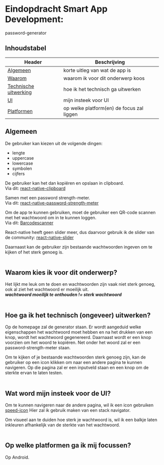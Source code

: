 # Eindopdracht Smart App Development:
password-generator

## Inhoudstabel
| Header | Beschrijving |
| ----------- | ----------- |
| [Algemeen](#algemeen) | korte uitleg van wat de app is |
| [Waarom](#waarom-kies-ik-voor-dit-onderwerp) | waarom ik voor dit onderwerp koos |
| [Technische uitwerking](#hoe-ga-ik-het-technisch-ongeveer-uitwerken)| hoe ik het technisch ga uitwerken|
| [UI](#wat-word-mijn-insteek-voor-de-ui)| mijn insteek voor UI|
| [Platformen](#op-welke-platformen-ga-ik-mij-focussen)| op welke platform(en) de focus zal liggen|


## Algemeen
De gebruiker kan kiezen uit de volgende dingen:
- lengte
- uppercase
- lowercase
- symbolen
- cijfers

De gebruiker kan het dan kopiëren en opslaan in clipboard.<br>
Via dit: [react-native-clipboard](https://github.com/react-native-clipboard/clipboard)

Samen met een password strength-meter.<br>
Via dit: [react-native-password-strength-meter](https://www.npmjs.com/package/react-native-password-strength-meter)

Om de app te kunnen gebruiken, moet de gebruiker een QR-code scannen met het wachtwoord om in te kunnen loggen.<br>
Via dit: [Barcodescanner](https://docs.expo.dev/versions/v48.0.0/sdk/bar-code-scanner/)

React-native heeft geen slider meer, dus daarvoor gebruik ik de slider van de community: [react-native-slider](https://github.com/callstack/react-native-slider)


Daarnaast kan de gebruiker zijn bestaande wachtwoorden ingeven om te kijken of het sterk genoeg is.
<br><br>
## Waarom kies ik voor dit onderwerp?
Het lijkt me leuk om te doen en wachtwoorden zijn vaak niet sterk genoeg, ook al ziet het wachtwoord er moeilijk uit.<br>
___wachtwoord moeilijk te onthouden != sterk wachtwoord___
<br><br>
## Hoe ga ik het technisch (ongeveer) uitwerken?
Op de homepage zal de generator staan.
Er wordt aangeduid welke eigenschappen het wachtwoord
moet hebben en na het drukken van een knop, wordt
het wachtwoord gegenereerd. Daarnaast wordt er een knop
voorzien om het woord te kopiëren. Net onder het woord zal
er een password-strength-meter staan.

Om te kijken of je bestaande wachtwoorden sterk genoeg zijn,
kan de gebruiker op een icon klikken om naar een andere pagina
te kunnen navigeren. Op die pagina zal er een inputveld staan en een knop
om de sterkte ervan te laten testen.
<br><br>
## Wat word mijn insteek voor de UI?
Om te kunnen navigeren naar de andere pagina, wil ik een icon
gebruiken [speed-icon](https://fonts.google.com/icons?icon.query=speed+&icon.platform=web)
Hier zal ik gebruik maken van een stack navigator.

Om visueel aan te duiden hoe sterk je wachtwoord is, wil ik een balkje
laten inkleuren afhankelijk van de sterkte van het wachtwoord.
<br><br>
## Op welke platformen ga ik mij focussen?
Op Android.
